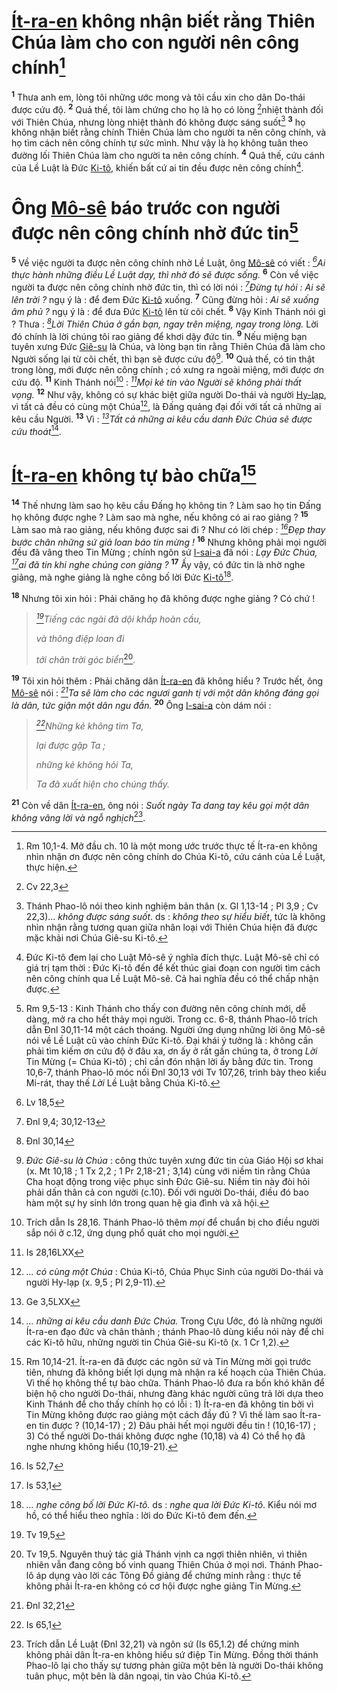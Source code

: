 # [Ít-ra-en]() không nhận biết rằng Thiên Chúa làm cho con người nên công chính[^1-0db66ce7-1025-415a-81a3-6d357401c52b]

<sup><b>1</b></sup> Thưa anh em, lòng tôi những ước mong và tôi cầu xin cho dân Do-thái được cứu độ. <sup><b>2</b></sup> Quả thế, tôi làm chứng cho họ là họ có lòng [^1@-0db66ce7-1025-415a-81a3-6d357401c52b]nhiệt thành đối với Thiên Chúa, nhưng lòng nhiệt thành đó không được sáng suốt[^2-0db66ce7-1025-415a-81a3-6d357401c52b] <sup><b>3</b></sup> họ không nhận biết rằng chính Thiên Chúa làm cho người ta nên công chính, và họ tìm cách nên công chính tự sức mình. Như vậy là họ không tuân theo đường lối Thiên Chúa làm cho người ta nên công chính. <sup><b>4</b></sup> Quả thế, cứu cánh của Lề Luật là Đức [Ki-tô](), khiến bất cứ ai tin đều được nên công chính[^3-0db66ce7-1025-415a-81a3-6d357401c52b].

# Ông [Mô-sê]() báo trước con người được nên công chính nhờ đức tin[^4-0db66ce7-1025-415a-81a3-6d357401c52b]

<sup><b>5</b></sup> Về việc người ta được nên công chính nhờ Lề Luật, ông [Mô-sê]() có viết : _[^2@-0db66ce7-1025-415a-81a3-6d357401c52b]Ai thực hành những điều Lề Luật dạy, thì nhờ đó sẽ được sống._ <sup><b>6</b></sup> Còn về việc người ta được nên công chính nhờ đức tin, thì có lời nói : _[^3@-0db66ce7-1025-415a-81a3-6d357401c52b]Đừng tự hỏi : Ai sẽ lên trời ?_ ngụ ý là : để đem Đức [Ki-tô]() xuống. <sup><b>7</b></sup> Cũng đừng hỏi : _Ai sẽ xuống âm phủ ?_ ngụ ý là : để đưa Đức [Ki-tô]() lên từ cõi chết. <sup><b>8</b></sup> Vậy Kinh Thánh nói gì ? Thưa : _[^4@-0db66ce7-1025-415a-81a3-6d357401c52b]Lời Thiên Chúa ở gần bạn, ngay trên miệng, ngay trong lòng._ Lời đó chính là lời chúng tôi rao giảng để khơi dậy đức tin. <sup><b>9</b></sup> Nếu miệng bạn tuyên xưng Đức [Giê-su]() là Chúa, và lòng bạn tin rằng Thiên Chúa đã làm cho Người sống lại từ cõi chết, thì bạn sẽ được cứu độ[^5-0db66ce7-1025-415a-81a3-6d357401c52b]. <sup><b>10</b></sup> Quả thế, có tin thật trong lòng, mới được nên công chính ; có xưng ra ngoài miệng, mới được ơn cứu độ. <sup><b>11</b></sup> Kinh Thánh nói[^6-0db66ce7-1025-415a-81a3-6d357401c52b] : _[^5@-0db66ce7-1025-415a-81a3-6d357401c52b]Mọi kẻ tin vào Người sẽ không phải thất vọng._ <sup><b>12</b></sup> Như vậy, không có sự khác biệt giữa người Do-thái và người [Hy-lạp](), vì tất cả đều có cùng một Chúa[^7-0db66ce7-1025-415a-81a3-6d357401c52b], là Đấng quảng đại đối với tất cả những ai kêu cầu Người. <sup><b>13</b></sup> Vì : _[^6@-0db66ce7-1025-415a-81a3-6d357401c52b]Tất cả những ai kêu cầu danh Đức Chúa sẽ được cứu thoát_[^8-0db66ce7-1025-415a-81a3-6d357401c52b].

# [Ít-ra-en]() không tự bào chữa[^9-0db66ce7-1025-415a-81a3-6d357401c52b]

<sup><b>14</b></sup> Thế nhưng làm sao họ kêu cầu Đấng họ không tin ? Làm sao họ tin Đấng họ không được nghe ? Làm sao mà nghe, nếu không có ai rao giảng ? <sup><b>15</b></sup> Làm sao mà rao giảng, nếu không được sai đi ? Như có lời chép : _[^7@-0db66ce7-1025-415a-81a3-6d357401c52b]Đẹp thay bước chân những sứ giả loan báo tin mừng !_ <sup><b>16</b></sup> Nhưng không phải mọi người đều đã vâng theo Tin Mừng ; chính ngôn sứ [I-sai-a]() đã nói : _Lạy Đức Chúa, [^8@-0db66ce7-1025-415a-81a3-6d357401c52b]ai đã tin khi nghe chúng con giảng ?_ <sup><b>17</b></sup> Ấy vậy, có đức tin là nhờ nghe giảng, mà nghe giảng là nghe công bố lời Đức [Ki-tô]()[^10-0db66ce7-1025-415a-81a3-6d357401c52b].

<sup><b>18</b></sup> Nhưng tôi xin hỏi : Phải chăng họ đã không được nghe giảng ? Có chứ !

> _[^9@-0db66ce7-1025-415a-81a3-6d357401c52b]Tiếng các ngài đã dội khắp hoàn cầu,_
>
> _và thông điệp loan đi_
>
> _tới chân trời góc biển_[^11-0db66ce7-1025-415a-81a3-6d357401c52b].

<sup><b>19</b></sup> Tôi xin hỏi thêm : Phải chăng dân [Ít-ra-en]() đã không hiểu ? Trước hết, ông [Mô-sê]() nói : _[^10@-0db66ce7-1025-415a-81a3-6d357401c52b]Ta sẽ làm cho các ngươi ganh tị với một dân không đáng gọi là dân, tức giận một dân ngu đần._ <sup><b>20</b></sup> Ông [I-sai-a]() còn dám nói :

> _[^11@-0db66ce7-1025-415a-81a3-6d357401c52b]Những kẻ không tìm Ta,_
>
> _lại được gặp Ta ;_
>
> _những kẻ không hỏi Ta,_
>
> _Ta đã xuất hiện cho chúng thấy._

<sup><b>21</b></sup> Còn về dân [Ít-ra-en](), ông nói : _Suốt ngày Ta dang tay kêu gọi một dân không vâng lời và ngỗ nghịch_[^12-0db66ce7-1025-415a-81a3-6d357401c52b].

[^1-0db66ce7-1025-415a-81a3-6d357401c52b]: Rm 10,1-4. Mở đầu ch. 10 là một mong ước trước thực tế Ít-ra-en không nhìn nhận ơn được nên công chính do Chúa Ki-tô, cứu cánh của Lề Luật, thực hiện.

[^2-0db66ce7-1025-415a-81a3-6d357401c52b]: Thánh Phao-lô nói theo kinh nghiệm bản thân (x. Gl 1,13-14 ; Pl 3,9 ; Cv 22,3)... _không được sáng suốt_. ds : _không theo sự hiểu biết_, tức là không nhìn nhận rằng tương quan giữa nhân loại với Thiên Chúa hiện đã được mặc khải nơi Chúa Giê-su Ki-tô.

[^3-0db66ce7-1025-415a-81a3-6d357401c52b]: Đức Ki-tô đem lại cho Luật Mô-sê ý nghĩa đích thực. Luật Mô-sê chỉ có giá trị tạm thời : Đức Ki-tô đến để kết thúc giai đoạn con người tìm cách nên công chính qua Lề Luật Mô-sê. Cả hai nghĩa đều có thể chấp nhận được.

[^4-0db66ce7-1025-415a-81a3-6d357401c52b]: Rm 9,5-13 : Kinh Thánh cho thấy con đường nên công chính mới, dễ dàng, mở ra cho hết thảy mọi người. Trong cc. 6-8, thánh Phao-lô trích dẫn Đnl 30,11-14 một cách thoáng. Người ứng dụng những lời ông Mô-sê nói về Lề Luật cũ vào chính Đức Ki-tô. Đại khái ý tưởng là : không cần phải tìm kiếm ơn cứu độ ở đâu xa, ơn ấy ở rất gần chúng ta, ở trong _Lời_ Tin Mừng (= Chúa Ki-tô) ; chỉ cần đón nhận lời ấy bằng đức tin. Trong 10,6-7, thánh Phao-lô móc nối Đnl 30,13 với Tv 107,26, trình bày theo kiểu Mi-rát, thay thế _Lời_ Lề Luật bằng Chúa Ki-tô.

[^5-0db66ce7-1025-415a-81a3-6d357401c52b]: _Đức Giê-su là Chúa_ : công thức tuyên xưng đức tin của Giáo Hội sơ khai (x. Mt 10,18 ; 1 Tx 2,2 ; 1 Pr 2,18-21 ; 3,14) cùng với niềm tin rằng Chúa Cha hoạt động trong việc phục sinh Đức Giê-su. Niềm tin này đòi hỏi phải dấn thân cả con người (c.10). Đối với người Do-thái, điều đó bao hàm một sự hy sinh lớn trong quan hệ gia đình và xã hội.

[^6-0db66ce7-1025-415a-81a3-6d357401c52b]: Trích dẫn Is 28,16. Thánh Phao-lô thêm _mọi_ để chuẩn bị cho điều người sắp nói ở c.12, ứng dụng phổ quát cho mọi người.

[^7-0db66ce7-1025-415a-81a3-6d357401c52b]: _... có cùng một Chúa_ : Chúa Ki-tô, Chúa Phục Sinh của người Do-thái và người Hy-lạp (x. 9,5 ; Pl 2,9-11).

[^8-0db66ce7-1025-415a-81a3-6d357401c52b]: _... những ai kêu cầu danh Đức Chúa._ Trong Cựu Ước, đó là những người Ít-ra-en đạo đức và chân thành ; thánh Phao-lô dùng kiểu nói này để chỉ các Ki-tô hữu, những người tin Chúa Giê-su Ki-tô (x. 1 Cr 1,2).

[^9-0db66ce7-1025-415a-81a3-6d357401c52b]: Rm 10,14-21. Ít-ra-en đã được các ngôn sứ và Tin Mừng mời gọi trước tiên, nhưng đã không biết lợi dụng mà nhận ra kế hoạch của Thiên Chúa. Vì thế họ không thể tự bào chữa. Thánh Phao-lô đưa ra bốn khó khăn để biện hộ cho người Do-thái, nhưng đàng khác người cũng trả lời dựa theo Kinh Thánh để cho thấy chính họ có lỗi : 1) Ít-ra-en đã không tin bởi vì Tin Mừng không được rao giảng một cách đầy đủ ? Vì thế làm sao Ít-ra-en tin được ? (10,14-17) ; 2) Đâu phải hết mọi người đều tin ! (10,16-17) ; 3) Có thể người Do-thái không được nghe (10,18) và 4) Có thể họ đã nghe nhưng không hiểu (10,19-21).

[^10-0db66ce7-1025-415a-81a3-6d357401c52b]: _... nghe công bố lời Đức Ki-tô._ ds : _nghe qua lời Đức Ki-tô_. Kiểu nói mơ hồ, có thể hiểu theo nghĩa : lời do Đức Ki-tô đem đến.

[^11-0db66ce7-1025-415a-81a3-6d357401c52b]: Tv 19,5. Nguyên thuỷ tác giả Thánh vịnh ca ngợi thiên nhiên, vì thiên nhiên vẫn đang công bố vinh quang Thiên Chúa ở mọi nơi. Thánh Phao-lô áp dụng vào lời các Tông Đồ giảng để chứng minh rằng : thực tế không phải Ít-ra-en không có cơ hội được nghe giảng Tin Mừng.

[^12-0db66ce7-1025-415a-81a3-6d357401c52b]: Trích dẫn Lề Luật (Đnl 32,21) và ngôn sứ (Is 65,1.2) để chứng minh không phải dân Ít-ra-en không hiểu sứ điệp Tin Mừng. Đồng thời thánh Phao-lô lại cho thấy sự tương phản giữa một bên là người Do-thái không tuân phục, một bên là dân ngoại, tin vào Chúa Ki-tô.

[^1@-0db66ce7-1025-415a-81a3-6d357401c52b]: Cv 22,3

[^2@-0db66ce7-1025-415a-81a3-6d357401c52b]: Lv 18,5

[^3@-0db66ce7-1025-415a-81a3-6d357401c52b]: Đnl 9,4; 30,12-13

[^4@-0db66ce7-1025-415a-81a3-6d357401c52b]: Đnl 30,14

[^5@-0db66ce7-1025-415a-81a3-6d357401c52b]: Is 28,16LXX

[^6@-0db66ce7-1025-415a-81a3-6d357401c52b]: Ge 3,5LXX

[^7@-0db66ce7-1025-415a-81a3-6d357401c52b]: Is 52,7

[^8@-0db66ce7-1025-415a-81a3-6d357401c52b]: Is 53,1

[^9@-0db66ce7-1025-415a-81a3-6d357401c52b]: Tv 19,5

[^10@-0db66ce7-1025-415a-81a3-6d357401c52b]: Đnl 32,21

[^11@-0db66ce7-1025-415a-81a3-6d357401c52b]: Is 65,1
